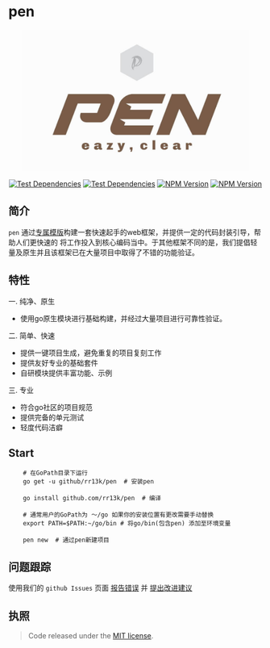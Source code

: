 # pen
<div align=center><img width="450" height="280" src="https://raw.githubusercontent.com/rr13k/pen/main/static/pen.jpg"/></div>
<p align="center">
<a href="https://coding.jd.com/cherry/cherry-core/"><img alt="Test Dependencies" src="https://badgen.net/badge/pen/pen/yellow?icon=github" /></a>
<a href="https://coding.jd.com/cherry/cherry-core/"><img alt="Test Dependencies" src="https://badgen.net/badge/web/framework/red?icon=github" /></a>
<a href="https://coding.jd.com/cherry/cherry-core/"><img alt="NPM Version" src="https://badgen.net/github/status/micromatch/micromatch/4.0.1" style="max-width:100%;"></a>
<a href="https://coding.jd.com/cherry/cherry-core/"><img alt="NPM Version" src="https://badgen.net/badge/license/MIT/blue" style="max-width:100%;"></a>
</p>

## 简介

`pen` 通过[专属模版](https://github.com/rr13k/pen-tmpl)构建一套快速起手的web框架，并提供一定的代码封装引导，帮助人们更快速的
将工作投入到核心编码当中。于其他框架不同的是，我们提倡轻量及原生并且该框架已在大量项目中取得了不错的功能验证。

## 特性

一. 纯净、原生

- 使用go原生模块进行基础构建，并经过大量项目进行可靠性验证。

二. 简单、快速
- 提供一键项目生成，避免重复的项目复刻工作
- 提供友好专业的基础套件
- 自研模块提供丰富功能、示例

三. 专业
- 符合go社区的项目规范
- 提供完备的单元测试
- 轻度代码洁癖


## Start

```shell
    # 在GoPath目录下运行
    go get -u github/rr13k/pen  # 安装pen

    go install github.com/rr13k/pen  # 编译

    # 通常用户的GoPath为 ～/go 如果你的安装位置有更改需要手动替换        
    export PATH=$PATH:~/go/bin # 将go/bin(包含pen) 添加至环境变量

    pen new  # 通过pen新建项目
```


## 问题跟踪

使用我们的 `github Issues` 页面 [报告错误](https://github.com/rr13k/pen/issues) 并 [提出改进建议](https://github.com/rr13k/pen/issues)

## 执照
>Code released under the [MIT license](LICENSE).